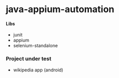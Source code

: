 # java-appium-automation

#### Libs
- junit
- appium
- selenium-standalone

### Project under test
- wikipedia app (android)